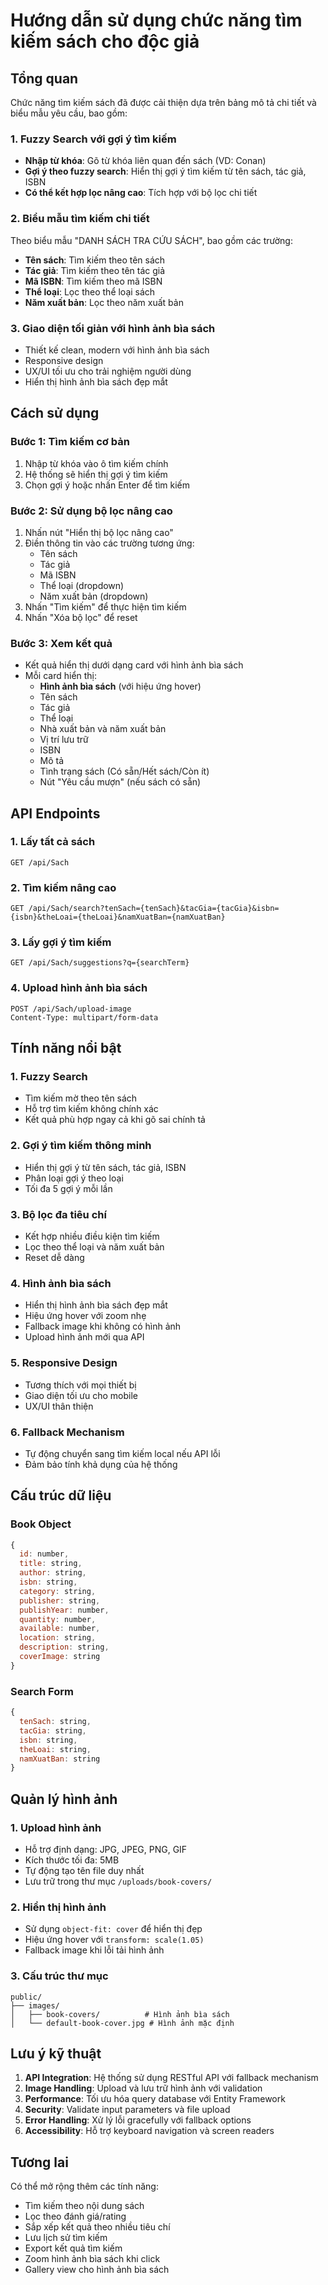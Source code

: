 # Hướng dẫn sử dụng chức năng tìm kiếm sách cho độc giả

## Tổng quan

Chức năng tìm kiếm sách đã được cải thiện dựa trên bảng mô tả chi tiết và biểu mẫu yêu cầu, bao gồm:

### 1. Fuzzy Search với gợi ý tìm kiếm
- **Nhập từ khóa**: Gõ từ khóa liên quan đến sách (VD: Conan)
- **Gợi ý theo fuzzy search**: Hiển thị gợi ý tìm kiếm từ tên sách, tác giả, ISBN
- **Có thể kết hợp lọc nâng cao**: Tích hợp với bộ lọc chi tiết

### 2. Biểu mẫu tìm kiếm chi tiết
Theo biểu mẫu "DANH SÁCH TRA CỨU SÁCH", bao gồm các trường:
- **Tên sách**: Tìm kiếm theo tên sách
- **Tác giả**: Tìm kiếm theo tên tác giả  
- **Mã ISBN**: Tìm kiếm theo mã ISBN
- **Thể loại**: Lọc theo thể loại sách
- **Năm xuất bản**: Lọc theo năm xuất bản

### 3. Giao diện tối giản với hình ảnh bìa sách
- Thiết kế clean, modern với hình ảnh bìa sách
- Responsive design
- UX/UI tối ưu cho trải nghiệm người dùng
- Hiển thị hình ảnh bìa sách đẹp mắt

## Cách sử dụng

### Bước 1: Tìm kiếm cơ bản
1. Nhập từ khóa vào ô tìm kiếm chính
2. Hệ thống sẽ hiển thị gợi ý tìm kiếm
3. Chọn gợi ý hoặc nhấn Enter để tìm kiếm

### Bước 2: Sử dụng bộ lọc nâng cao
1. Nhấn nút "Hiển thị bộ lọc nâng cao"
2. Điền thông tin vào các trường tương ứng:
   - Tên sách
   - Tác giả
   - Mã ISBN
   - Thể loại (dropdown)
   - Năm xuất bản (dropdown)
3. Nhấn "Tìm kiếm" để thực hiện tìm kiếm
4. Nhấn "Xóa bộ lọc" để reset

### Bước 3: Xem kết quả
- Kết quả hiển thị dưới dạng card với hình ảnh bìa sách
- Mỗi card hiển thị:
  - **Hình ảnh bìa sách** (với hiệu ứng hover)
  - Tên sách
  - Tác giả
  - Thể loại
  - Nhà xuất bản và năm xuất bản
  - Vị trí lưu trữ
  - ISBN
  - Mô tả
  - Tình trạng sách (Có sẵn/Hết sách/Còn ít)
  - Nút "Yêu cầu mượn" (nếu sách có sẵn)

## API Endpoints

### 1. Lấy tất cả sách
```
GET /api/Sach
```

### 2. Tìm kiếm nâng cao
```
GET /api/Sach/search?tenSach={tenSach}&tacGia={tacGia}&isbn={isbn}&theLoai={theLoai}&namXuatBan={namXuatBan}
```

### 3. Lấy gợi ý tìm kiếm
```
GET /api/Sach/suggestions?q={searchTerm}
```

### 4. Upload hình ảnh bìa sách
```
POST /api/Sach/upload-image
Content-Type: multipart/form-data
```

## Tính năng nổi bật

### 1. Fuzzy Search
- Tìm kiếm mờ theo tên sách
- Hỗ trợ tìm kiếm không chính xác
- Kết quả phù hợp ngay cả khi gõ sai chính tả

### 2. Gợi ý tìm kiếm thông minh
- Hiển thị gợi ý từ tên sách, tác giả, ISBN
- Phân loại gợi ý theo loại
- Tối đa 5 gợi ý mỗi lần

### 3. Bộ lọc đa tiêu chí
- Kết hợp nhiều điều kiện tìm kiếm
- Lọc theo thể loại và năm xuất bản
- Reset dễ dàng

### 4. Hình ảnh bìa sách
- Hiển thị hình ảnh bìa sách đẹp mắt
- Hiệu ứng hover với zoom nhẹ
- Fallback image khi không có hình ảnh
- Upload hình ảnh mới qua API

### 5. Responsive Design
- Tương thích với mọi thiết bị
- Giao diện tối ưu cho mobile
- UX/UI thân thiện

### 6. Fallback Mechanism
- Tự động chuyển sang tìm kiếm local nếu API lỗi
- Đảm bảo tính khả dụng của hệ thống

## Cấu trúc dữ liệu

### Book Object
```javascript
{
  id: number,
  title: string,
  author: string,
  isbn: string,
  category: string,
  publisher: string,
  publishYear: number,
  quantity: number,
  available: number,
  location: string,
  description: string,
  coverImage: string
}
```

### Search Form
```javascript
{
  tenSach: string,
  tacGia: string,
  isbn: string,
  theLoai: string,
  namXuatBan: string
}
```

## Quản lý hình ảnh

### 1. Upload hình ảnh
- Hỗ trợ định dạng: JPG, JPEG, PNG, GIF
- Kích thước tối đa: 5MB
- Tự động tạo tên file duy nhất
- Lưu trữ trong thư mục `/uploads/book-covers/`

### 2. Hiển thị hình ảnh
- Sử dụng `object-fit: cover` để hiển thị đẹp
- Hiệu ứng hover với `transform: scale(1.05)`
- Fallback image khi lỗi tải hình ảnh

### 3. Cấu trúc thư mục
```
public/
├── images/
│   ├── book-covers/          # Hình ảnh bìa sách
│   └── default-book-cover.jpg # Hình ảnh mặc định
```

## Lưu ý kỹ thuật

1. **API Integration**: Hệ thống sử dụng RESTful API với fallback mechanism
2. **Image Handling**: Upload và lưu trữ hình ảnh với validation
3. **Performance**: Tối ưu hóa query database với Entity Framework
4. **Security**: Validate input parameters và file upload
5. **Error Handling**: Xử lý lỗi gracefully với fallback options
6. **Accessibility**: Hỗ trợ keyboard navigation và screen readers

## Tương lai

Có thể mở rộng thêm các tính năng:
- Tìm kiếm theo nội dung sách
- Lọc theo đánh giá/rating
- Sắp xếp kết quả theo nhiều tiêu chí
- Lưu lịch sử tìm kiếm
- Export kết quả tìm kiếm
- Zoom hình ảnh bìa sách khi click
- Gallery view cho hình ảnh bìa sách 